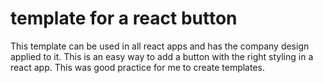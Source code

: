 # template for a react button

This template can be used in all react apps and has the company design applied to it. 
This is an easy way to add a button with the right styling in a react app. This was good practice for me to create templates. 
